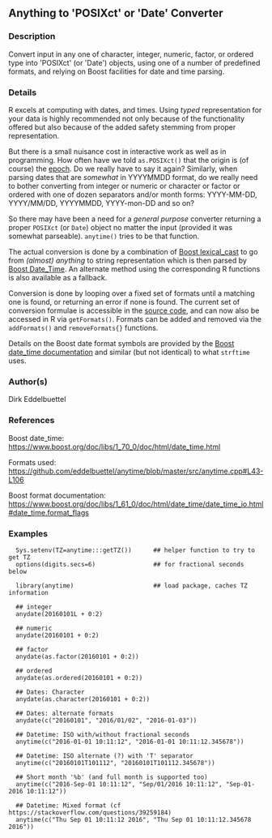 ## Anything to 'POSIXct' or 'Date' Converter

### Description

Convert input in any one of character, integer, numeric, factor, or
ordered type into 'POSIXct' (or 'Date') objects, using one of a number
of predefined formats, and relying on Boost facilities for date and time
parsing.

### Details

R excels at computing with dates, and times. Using *typed*
representation for your data is highly recommended not only because of
the functionality offered but also because of the added safety stemming
from proper representation.

But there is a small nuisance cost in interactive work as well as in
programming. How often have we told `as.POSIXct()` that the origin is
(of course) the [epoch](https://en.wikipedia.org/wiki/Unix_time). Do we
really have to say it again? Similarly, when parsing dates that are
*somewhat* in YYYYMMDD format, do we really need to bother converting
from integer or numeric or character or factor or ordered with one of
dozen separators and/or month forms: YYYY-MM-DD, YYYY/MM/DD, YYYYMMDD,
YYYY-mon-DD and so on?

So there may have been a need for a *general purpose* converter
returning a proper `POSIXct` (or `Date`) object no matter the input
(provided it was somewhat parseable). `anytime()` tries to be that
function.

The actual conversion is done by a combination of [Boost
lexical\_cast](https://www.boost.org/doc/libs/1_70_0/doc/html/boost_lexical_cast.html)
to go from *(almost) anything* to string representation which is then
parsed by [Boost
Date\_Time](https://www.boost.org/doc/libs/1_70_0/doc/html/date_time.html).
An alternate method using the corresponding R functions is also
available as a fallback.

Conversion is done by looping over a fixed set of formats until a
matching one is found, or returning an error if none is found. The
current set of conversion formulae is accessible in the [source
code](https://github.com/eddelbuettel/anytime/blob/master/src/anytime.cpp#L43-L106),
and can now also be accessed in R via `getFormats()`. Formats can be
added and removed via the `addFormats()` and `removeFormats{}`
functions.

Details on the Boost date format symbols are provided by the [Boost
date\_time
documentation](https://www.boost.org/doc/libs/1_70_0/doc/html/date_time/date_time_io.html#date_time.format_flags)
and similar (but not identical) to what `strftime` uses.

### Author(s)

Dirk Eddelbuettel

### References

Boost date\_time:
<https://www.boost.org/doc/libs/1_70_0/doc/html/date_time.html>

Formats used:
<https://github.com/eddelbuettel/anytime/blob/master/src/anytime.cpp#L43-L106>

Boost format documentation:
<https://www.boost.org/doc/libs/1_61_0/doc/html/date_time/date_time_io.html#date_time.format_flags>

### Examples

``` 
  Sys.setenv(TZ=anytime:::getTZ())      ## helper function to try to get TZ
  options(digits.secs=6)                ## for fractional seconds below

  library(anytime)                      ## load package, caches TZ information

  ## integer
  anydate(20160101L + 0:2)

  ## numeric
  anydate(20160101 + 0:2)

  ## factor
  anydate(as.factor(20160101 + 0:2))

  ## ordered
  anydate(as.ordered(20160101 + 0:2))

  ## Dates: Character
  anydate(as.character(20160101 + 0:2))

  ## Dates: alternate formats
  anydate(c("20160101", "2016/01/02", "2016-01-03"))

  ## Datetime: ISO with/without fractional seconds
  anytime(c("2016-01-01 10:11:12", "2016-01-01 10:11:12.345678"))

  ## Datetime: ISO alternate (?) with 'T' separator
  anytime(c("20160101T101112", "20160101T101112.345678"))

  ## Short month '%b' (and full month is supported too)
  anytime(c("2016-Sep-01 10:11:12", "Sep/01/2016 10:11:12", "Sep-01-2016 10:11:12"))

  ## Datetime: Mixed format (cf https://stackoverflow.com/questions/39259184)
  anytime(c("Thu Sep 01 10:11:12 2016", "Thu Sep 01 10:11:12.345678 2016"))
```
